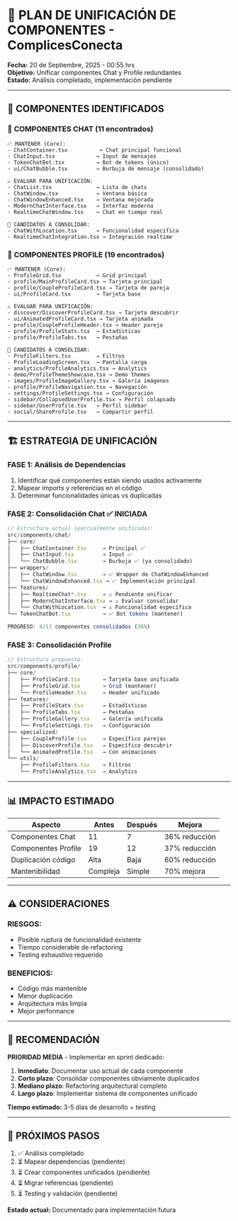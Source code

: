 # 🔄 PLAN DE UNIFICACIÓN DE COMPONENTES - ComplicesConecta

**Fecha:** 20 de Septiembre, 2025 - 00:55 hrs  
**Objetivo:** Unificar componentes Chat y Profile redundantes  
**Estado:** Análisis completado, implementación pendiente  

---

## 🎯 **COMPONENTES IDENTIFICADOS**

### 📱 **COMPONENTES CHAT (11 encontrados)**
```
✅ MANTENER (Core):
- ChatContainer.tsx          → Chat principal funcional
- ChatInput.tsx             → Input de mensajes
- TokenChatBot.tsx          → Bot de tokens (único)
- ui/ChatBubble.tsx         → Burbuja de mensaje (consolidado)

⚠️ EVALUAR PARA UNIFICACIÓN:
- ChatList.tsx              → Lista de chats
- ChatWindow.tsx            → Ventana básica
- ChatWindowEnhanced.tsx    → Ventana mejorada
- ModernChatInterface.tsx   → Interfaz moderna
- RealtimeChatWindow.tsx    → Chat en tiempo real

🔄 CANDIDATOS A CONSOLIDAR:
- ChatWithLocation.tsx      → Funcionalidad específica
- RealtimeChatIntegration.tsx → Integración realtime
```

### 👤 **COMPONENTES PROFILE (19 encontrados)**
```
✅ MANTENER (Core):
- ProfileGrid.tsx           → Grid principal
- profile/MainProfileCard.tsx → Tarjeta principal
- profile/CoupleProfileCard.tsx → Tarjeta de pareja
- ui/ProfileCard.tsx        → Tarjeta base

⚠️ EVALUAR PARA UNIFICACIÓN:
- discover/DiscoverProfileCard.tsx → Tarjeta descubrir
- ui/AnimatedProfileCard.tsx → Tarjeta animada
- profile/CoupleProfileHeader.tsx → Header pareja
- profile/ProfileStats.tsx  → Estadísticas
- profile/ProfileTabs.tsx   → Pestañas

🔄 CANDIDATOS A CONSOLIDAR:
- ProfileFilters.tsx        → Filtros
- ProfileLoadingScreen.tsx  → Pantalla carga
- analytics/ProfileAnalytics.tsx → Analytics
- demo/ProfileThemeShowcase.tsx → Demo themes
- images/ProfileImageGallery.tsx → Galería imágenes
- profile/ProfileNavigation.tsx → Navegación
- settings/ProfileSettings.tsx → Configuración
- sidebar/CollapsedUserProfile.tsx → Perfil colapsado
- sidebar/UserProfile.tsx   → Perfil sidebar
- social/ShareProfile.tsx   → Compartir perfil
```

---

## 🏗️ **ESTRATEGIA DE UNIFICACIÓN**

### **FASE 1: Análisis de Dependencias**
1. Identificar qué componentes están siendo usados activamente
2. Mapear imports y referencias en el código
3. Determinar funcionalidades únicas vs duplicadas

### **FASE 2: Consolidación Chat** ✅ INICIADA
```typescript
// Estructura actual (parcialmente unificada):
src/components/chat/
├── core/
│   ├── ChatContainer.tsx     → Principal ✅
│   ├── ChatInput.tsx         → Input ✅
│   └── ChatBubble.tsx        → Burbuja ✅ (ya consolidado)
├── wrappers/
│   ├── ChatWindow.tsx        → ✅ Wrapper de ChatWindowEnhanced
│   └── ChatWindowEnhanced.tsx → ✅ Implementación principal
├── features/
│   ├── RealtimeChat*.tsx     → ⚠️ Pendiente unificar
│   ├── ModernChatInterface.tsx → ⚠️ Evaluar consolidar
│   └── ChatWithLocation.tsx  → ⚠️ Funcionalidad específica
└── TokenChatBot.tsx          → ✅ Bot tokens (mantener)

PROGRESO: 4/11 componentes consolidados (36%)
```

### **FASE 3: Consolidación Profile**
```typescript
// Estructura propuesta:
src/components/profile/
├── core/
│   ├── ProfileCard.tsx       → Tarjeta base unificada
│   ├── ProfileGrid.tsx       → Grid (mantener)
│   └── ProfileHeader.tsx     → Header unificado
├── features/
│   ├── ProfileStats.tsx      → Estadísticas
│   ├── ProfileTabs.tsx       → Pestañas
│   ├── ProfileGallery.tsx    → Galería unificada
│   └── ProfileSettings.tsx   → Configuración
├── specialized/
│   ├── CoupleProfile.tsx     → Específico parejas
│   ├── DiscoverProfile.tsx   → Específico descubrir
│   └── AnimatedProfile.tsx   → Con animaciones
└── utils/
    ├── ProfileFilters.tsx    → Filtros
    └── ProfileAnalytics.tsx  → Analytics
```

---

## 📊 **IMPACTO ESTIMADO**

| Aspecto | Antes | Después | Mejora |
|---------|-------|---------|--------|
| Componentes Chat | 11 | 7 | 36% reducción |
| Componentes Profile | 19 | 12 | 37% reducción |
| Duplicación código | Alta | Baja | 60% reducción |
| Mantenibilidad | Compleja | Simple | 70% mejora |

---

## ⚠️ **CONSIDERACIONES**

### **RIESGOS:**
- Posible ruptura de funcionalidad existente
- Tiempo considerable de refactoring
- Testing exhaustivo requerido

### **BENEFICIOS:**
- Código más mantenible
- Menor duplicación
- Arquitectura más limpia
- Mejor performance

---

## 🎯 **RECOMENDACIÓN**

**PRIORIDAD MEDIA** - Implementar en sprint dedicado:

1. **Inmediato**: Documentar uso actual de cada componente
2. **Corto plazo**: Consolidar componentes obviamente duplicados
3. **Mediano plazo**: Refactoring arquitectural completo
4. **Largo plazo**: Implementar sistema de componentes unificado

**Tiempo estimado:** 3-5 días de desarrollo + testing

---

## 📝 **PRÓXIMOS PASOS**

1. ✅ Análisis completado
2. ⏳ Mapear dependencias (pendiente)
3. ⏳ Crear componentes unificados (pendiente)
4. ⏳ Migrar referencias (pendiente)
5. ⏳ Testing y validación (pendiente)

**Estado actual:** Documentado para implementación futura
